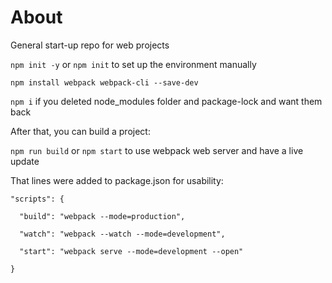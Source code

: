 # About
General start-up repo for web projects

`npm init -y` or `npm init` to set up the environment manually

`npm install webpack webpack-cli --save-dev`

`npm i` if you deleted node_modules folder and package-lock and want them back

After that, you can build a project:

`npm run build` or `npm start` to use webpack web server and have a live update

That lines were added to package.json for usability:

    "scripts": {
  
      "build": "webpack --mode=production",
    
      "watch": "webpack --watch --mode=development",
    
      "start": "webpack serve --mode=development --open"
    
    }
